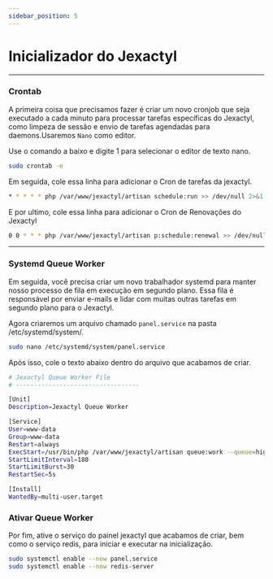 ```yaml
---
sidebar_position: 5
---
```


# Inicializador do Jexactyl

***

### Crontab
A primeira coisa que precisamos fazer é criar um novo cronjob que seja executado a cada minuto para processar tarefas específicas do Jexactyl, como limpeza de sessão e envio de tarefas agendadas para daemons.Usaremos `Nano` como editor.

Use o comando a baixo e digite 1 para selecionar o editor de texto nano.

```bash
sudo crontab -e
```

Em seguida, cole essa linha para adicionar o Cron de tarefas da jexactyl.

```bash
* * * * * php /var/www/jexactyl/artisan schedule:run >> /dev/null 2>&1
```

E por ultimo, cole essa linha para adicionar o Cron de Renovações do Jexactyl

```bash
0 0 * * * php /var/www/jexactyl/artisan p:schedule:renewal >> /dev/null 2>&1
```

***

### Systemd Queue Worker
Em seguida, você precisa criar um novo trabalhador systemd para manter nosso processo de fila em execução em segundo plano. Essa fila é responsável por enviar e-mails e lidar com muitas outras tarefas em segundo plano para o Jexactyl.

Agora criaremos um arquivo chamado `panel.service` na pasta /etc/systemd/system/.

```bash
sudo nano /etc/systemd/system/panel.service
```
Após isso, cole o texto abaixo dentro do arquivo que acabamos de criar.

```bash
# Jexactyl Queue Worker File
# ----------------------------------

[Unit]
Description=Jexactyl Queue Worker

[Service]
User=www-data
Group=www-data
Restart=always
ExecStart=/usr/bin/php /var/www/jexactyl/artisan queue:work --queue=high,standard,low --sleep=3 --tries=3
StartLimitInterval=180
StartLimitBurst=30
RestartSec=5s

[Install]
WantedBy=multi-user.target
```

### Ativar Queue Worker
Por fim, ative o serviço do painel jexactyl que acabamos de criar, bem como o serviço redis, para iniciar e executar na inicialização.
```bash
sudo systemctl enable --now panel.service
sudo systemctl enable --now redis-server
```
